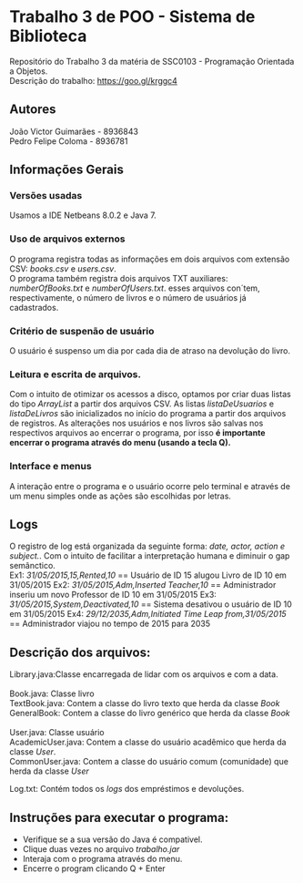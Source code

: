 # Trabalho 3 de POO - Sistema de Biblioteca
Repositório do Trabalho 3 da matéria de SSC0103 - Programação Orientada a Objetos.<br />
Descrição do trabalho: https://goo.gl/krggc4<br />

## Autores
João Victor Guimarães - 8936843<br />
Pedro Felipe Coloma - 8936781<br />

## Informações Gerais
### Versões usadas
Usamos a IDE Netbeans 8.0.2 e Java 7.

### Uso de arquivos externos
O programa registra todas as informações em dois arquivos com extensão CSV: *books.csv* e *users.csv*.<br />
O programa também registra dois arquivos TXT auxiliares: *numberOfBooks.txt* e *numberOfUsers.txt*. esses arquivos con´tem, respectivamente, o número de livros e o número de usuários já cadastrados.<br />

### Critério de suspenão de usuário
O usuário é suspenso um dia por cada dia de atraso na devolução do livro.

### Leitura e escrita de arquivos.
Com o intuito de otimizar os acessos a disco, optamos por criar duas listas do tipo *ArrayList* a partir dos arquivos CSV.
As listas *listaDeUsuarios* e *listaDeLivros* são inicializados no início do programa a partir dos arquivos de registros. As alterações nos usuários e nos livros são salvas nos respectivos arquivos ao encerrar o programa, por isso <b>é importante encerrar o programa através do menu (usando a tecla Q).</b>

### Interface e menus
A interação entre o programa e o usuário ocorre pelo terminal e através de um menu simples onde as ações são escolhidas por letras. <br />

## Logs
O registro de log está organizada da seguinte forma: *date, actor, action e subject.*. Com o intuito de facilitar a interpretação humana e diminuir o gap semânctico. <br />
Ex1: *31/05/2015,15,Rented,10* == Usuário de ID 15 alugou Livro de ID 10 em 31/05/2015
Ex2: *31/05/2015,Adm,Inserted Teacher,10* == Administrador inseriu um novo Professor de ID 10 em 31/05/2015
Ex3: *31/05/2015,System,Deactivated,10* == Sistema desativou o usuário de ID 10 em 31/05/2015
Ex4: *29/12/2035,Adm,Initiated Time Leap from,31/05/2015* == Administrador viajou no tempo de 2015 para 2035

## Descrição dos arquivos:<br />
Library.java:Classe encarregada de lidar com os arquivos e com a data.<br />
<br />
Book.java: Classe livro<br /> 
TextBook.java: Contem a classe do livro texto que herda da classe *Book*<br />
GeneralBook: Contem a classe do livro genérico que herda da classe *Book*<br />
<br />
User.java: Classe usuário <br />
AcademicUser.java: Contem a classe do usuário acadêmico que herda da classe *User*.<br />
CommonUser.java: Contem a classe do usuário comum (comunidade) que herda da classe *User*<br />

Log.txt: Contém todos os *logs* dos empréstimos e devoluções.<br />

## Instruções para executar o programa:<br />
- Verifique se a sua versão do Java é compativel.
- Clique duas vezes no arquivo *trabalho.jar*
- Interaja com o programa através do menu.
- Encerre o program clicando Q + Enter

